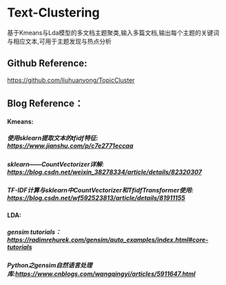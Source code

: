 # Text-Clustering
基于Kmeans与Lda模型的多文档主题聚类,输入多篇文档,输出每个主题的关键词与相应文本,可用于主题发现与热点分析
## Github Reference:
https://github.com/liuhuanyong/TopicCluster
## Blog Reference：
#### Kmeans:
##### 使用sklearn提取文本的tfidf特征: https://www.jianshu.com/p/c7e2771eccaa
##### sklearn——CountVectorizer详解: https://blog.csdn.net/weixin_38278334/article/details/82320307
##### TF-IDF计算与sklearn中CountVectorizer和TfidfTransformer使用: https://blog.csdn.net/wf592523813/article/details/81911155
#### LDA:
##### gensim tutorials：https://radimrehurek.com/gensim/auto_examples/index.html#core-tutorials
##### Python之gensim自然语言处理库:https://www.cnblogs.com/wangqingyi/articles/5911647.html
